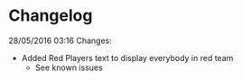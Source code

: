 # Changelog

28/05/2016 03:16 Changes:
  - Added Red Players text to display everybody in red team
    - See known issues
